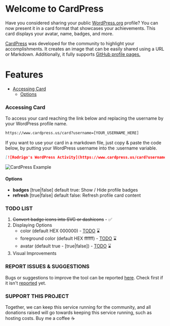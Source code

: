 <style>
.markdown-body img {
    max-width: 600px;
}
</style>

# Welcome to CardPress

Have you considered sharing your public <a href="https://wordpress.org/" target="_blank">WordPress.org</a> profile? You can now present it in a card format that showcases your achievements. This card displays your avatar, name, badges, and more.

<a href="https://cardpress.us/" target="_blank">CardPress</a> was developed for the community to highlight your accomplishments. It creates an image that can be easily shared using a URL or Markdown. Additionally, it fully supports <a href="https://docs.github.com/en/get-started/start-your-journey/setting-up-your-profile#adding-a-profile-readme" target="_blank">GitHub profile pages.</a>

# Features
-   [Accessing Card](#accessing-card)
    -   [Options](#options)

### Accessing Card
To access your card reaching the link below and replacing the username by your WordPress profile name.

```md
https://www.cardpress.us/card?username=[YOUR_USERNAME_HERE]
```

If you want to use your card in a markdown file, just copy & paste the code below, by putting your WordPress username into the :username variable.

```md
[![Rodrigo's WordPress Activity](https://www.cardpress.us/card?username=rodrigodonini&badges=true)](https://www.cardpress.us/)
```

![CardPress Example](static/images/CardExample.jpg "CardPress Example")


#### Options
- **badges** [true|false] default true: Show / Hide profile badges
- **refresh** [true|false] default false: Refresh profile card content

### TODO LIST
1. ~~Convert badge icons into SVG or dashicons~~ - ✅
2. Displaying Options
    - color (default HEX 000000) - <a href="https://github.com/donini/wp-profiles-card/issues/1" target="_blank">TODO</a> ⌛️
    - foreground color (default HEX ffffff) - <a href="https://github.com/donini/wp-profiles-card/issues/2" target="_blank">TODO</a> ⌛️
    - avatar (default true - [true|false]) - <a href="https://github.com/donini/wp-profiles-card/issues/3" target="_blank">TODO</a> ⌛️
3. Visual Improvements

### REPORT ISSUES & SUGGESTIONS
Bugs or suggestions to improve the tool can be reported <a href="https://github.com/donini/wp-profiles-card/issues/new" target="_blank">here</a>. Check first if it isn't <a href="https://github.com/donini/wp-profiles-card/issues" target="_blank">reported</a> yet.

### SUPPORT THIS PROJECT
Together, we can keep this service running for the community, and all donations raised will go towards keeping this service running, such as hosting costs. Buy me a coffee ☕️
<script type="text/javascript" src="https://cdnjs.buymeacoffee.com/1.0.0/button.prod.min.js" data-name="bmc-button" data-slug="cardpress" data-color="#252525" data-emoji=""  data-font="Cookie" data-text="Buy me a coffee" data-outline-color="#ffffff" data-font-color="#ffffff" data-coffee-color="#FFDD00" ></script>